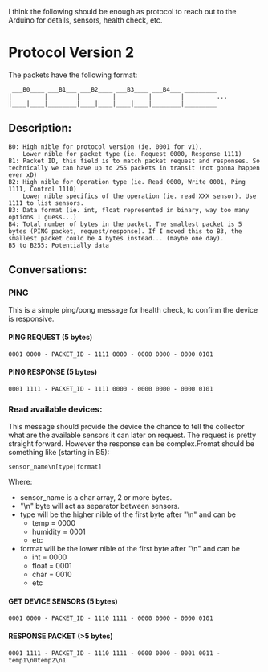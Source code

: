 I think the following should be enough as protocol to reach out to the Arduino for details, sensors, health check, etc.

# Protocol Version 2

The packets have the following format:

```
 ___B0____ ___B1___ ___B2____ ___B3____ ___B4___ _________
|         |        |         |         |        |         ...
|____|____|________|____|____|____|____|________|_________
```

## Description:

```
B0: High nible for protocol version (ie. 0001 for v1).
    Lower nible for packet type (ie. Request 0000, Response 1111)
B1: Packet ID, this field is to match packet request and responses. So technically we can have up to 255 packets in transit (not gonna happen ever xD)
B2: High nible for Operation type (ie. Read 0000, Write 0001, Ping 1111, Control 1110)
    Lower nible specifics of the operation (ie. read XXX sensor). Use 1111 to list sensors.
B3: Data format (ie. int, float represented in binary, way too many options I guess...)
B4: Total number of bytes in the packet. The smallest packet is 5 bytes (PING packet, request/response). If I moved this to B3, the smallest packet could be 4 bytes instead... (maybe one day).
B5 to B255: Potentially data
```

## Conversations:

### PING

This is a simple ping/pong message for health check, to confirm the device is responsive.

#### PING REQUEST (5 bytes)
```
0001 0000 - PACKET_ID - 1111 0000 - 0000 0000 - 0000 0101
```
#### PING RESPONSE (5 bytes)
```
0001 1111 - PACKET_ID - 1111 0000 - 0000 0000 - 0000 0101
```
### Read available devices:

This message should provide the device the chance to tell the collector what are the available sensors it can later on request. The request is pretty straight forward.
However the response can be complex.Fromat should be something like (starting in B5):

```
sensor_name\n[type|format]
```
Where:

* sensor_name is a char array, 2 or more bytes.
* "\n" byte will act as separator between sensors.
* type will be the higher nible of the first byte after "\n" and can be
  * temp = 0000
  * humidity = 0001
  * etc
* format will be the lower nible of the first byte after "\n" and can be
  * int = 0000
  * float = 0001
  * char = 0010
  * etc

#### GET DEVICE SENSORS (5 bytes)
```
0001 0000 - PACKET_ID - 1110 1111 - 0000 0000 - 0000 0101
```

#### RESPONSE PACKET (>5 bytes)
```
0001 1111 - PACKET_ID - 1110 1111 - 0000 0000 - 0001 0011 - temp1\n0temp2\n1
```
